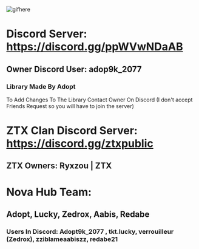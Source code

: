 ![gifhere](https://media.giphy.com/media/l0MYt5jPR6QX5pnqM/giphy.gif)

# Discord Server: https://discord.gg/ppWVwNDaAB
## Owner Discord User: adop9k_2077
### Library Made By Adopt

To Add Changes To The Library Contact Owner On Discord (I don't accept Friends Request so you will have to join the server)

# ZTX Clan Discord Server: https://discord.gg/ztxpublic
## ZTX Owners: Ryxzou | ZTX

# Nova Hub Team:
## Adopt, Lucky, Zedrox, Aabis, Redabe
### Users In Discord: Adopt9k_2077 , tkt.lucky, verrouilleur (Zedrox), zziblameaabiszz, redabe21
